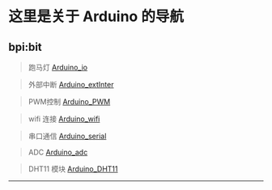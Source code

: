 # 这里是关于 Arduino 的导航

## bpi:bit
> 跑马灯
[Arduino_io](https://github.com/aJantes/Arduino_io)

> 外部中断
 [Arduino_extInter](https://github.com/aJantes/Arduino_extInter)

> PWM控制
 [Arduino_PWM](https://github.com/aJantes/Arduino_PWM)

> wifi 连接
[Arduino_wifi](https://github.com/aJantes/Arduino_wifi)

> 串口通信
[Arduino_serial](https://github.com/aJantes/Arduino_serial)

> ADC
[Arduino_adc](https://github.com/aJantes/Arduino_adc)

> DHT11 模块
[Arduino_DHT11](https://github.com/aJantes/Arduino_DHT11)
---


